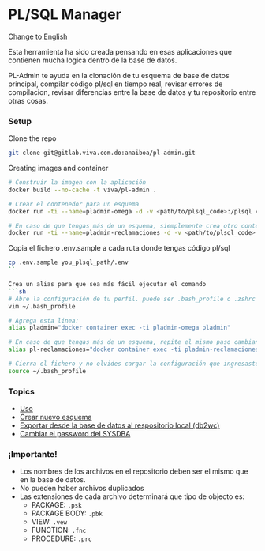 # PL/SQL Manager
[Change to English](../README.md)

Esta herramienta ha sido creada pensando en esas aplicaciones que contienen mucha logica dentro de la base de datos.

PL-Admin te ayuda en la clonación de tu esquema de base de datos principal, compilar código pl/sql en tiempo real, revisar errores de compilacion, revisar diferencias entre la base de datos y tu repositorio entre otras cosas.

### Setup
Clone the repo
```sh
git clone git@gitlab.viva.com.do:anaiboa/pl-admin.git
```

Creating images and container
```sh
# Construir la imagen con la aplicación
docker build --no-cache -t viva/pl-admin .

# Crear el contenedor para un esquema
docker run -ti --name=pladmin-omega -d -v <path/to/plsql_code>:/plsql viva/pl-admin

# En caso de que tengas más de un esquema, siemplemente crea otro contenedor con nombre diferente
docker run -ti --name=pladmin-reclamaciones -d -v <path/to/plsql_code>:/plsql viva/pl-admin
```

Copia el fichero .env.sample a cada ruta donde tengas código pl/sql
```sh
cp .env.sample you_plsql_path/.env
``

Crea un alias para que sea más fácil ejecutar el comando
```sh
# Abre la configuración de tu perfil. puede ser .bash_profile o .zshrc dependiendo del shell que estes utilizando
vim ~/.bash_profile

# Agrega esta linea:
alias pladmin="docker container exec -ti pladmin-omega pladmin"

# En caso de que tengas más de un esquema, repite el mismo paso cambiando el nombre del contenedor
alias pl-reclamaciones="docker container exec -ti pladmin-reclamaciones pladmin"

# Cierra el fichero y no olvides cargar la configuración que ingresaste
source ~/.bash_profile
```


### Topics
- [Uso](usage-es.md)
- [Crear nuevo esquema](new-shcema-es.md)
- [Exportar desde la base de datos al respositorio local (db2wc)](docs/db2wc-es.md)
- [Cambiar el password del SYSDBA](change-sys-password-es.md)

### ¡Importante!
- Los nombres de los archivos en el repositorio deben ser el mismo que en la base de datos.
- No pueden haber archivos duplicados
- Las extensiones de cada archivo determinará que tipo de objecto es:
    - PACKAGE: `.psk`
    - PACKAGE BODY: `.pbk`
    - VIEW: `.vew`
    - FUNCTION: `.fnc`
    - PROCEDURE: `.prc`



